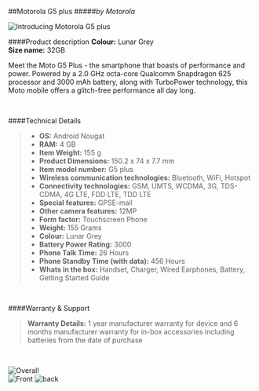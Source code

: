 ##Motorola G5 plus
#####_by Motorola_  

![Introducing Motorola G5 plus](
https://i.ytimg.com/vi/2Nvnvg_4MhQ/maxresdefault.jpg
)  

####Product description
**Colour:** Lunar Grey  
**Size name:** 32GB

Meet the Moto G5 Plus - the smartphone that boasts of performance and power. Powered by a 2.0 GHz octa-core Qualcomm Snapdragon 625 processor and 3000 mAh battery, along with TurboPower technology, this Moto mobile offers a glitch-free performance all day long.

<br/>

####Technical Details
>* **OS:** Android Nougat
>* **RAM:** 4 GB
>* **Item Weight:** 155 g
>* **Product Dimensions:** 150.2 x 74 x 7.7 mm
>* **Item model number:** G5 plus
>* **Wireless communication technologies:** Bluetooth, WiFi, Hotspot
>* **Connectivity technologies:** GSM, UMTS, WCDMA, 3G, TDS-CDMA, 4G LTE, FDD LTE, TDD LTE
>* **Special features:** GPSE-mail
>* **Other camera features:** 12MP
>* **Form factor:** Touchscreen Phone
>* **Weight:** 155 Grams
>* **Colour:** Lunar Grey
>* **Battery Power Rating:** 3000
>* **Phone Talk Time:** 26 Hours
>* **Phone Standby Time (with data):** 456 Hours
>* **Whats in the box:** Handset, Charger, Wired Earphones, Battery, Getting Started Guide

<br/>

####Warranty & Support
>**Warranty Details:** 1 year manufacturer warranty for device and 6 months manufacturer warranty for in-box accessories including batteries from the date of purchase

<br/>

![Overall](
https://rukminim1.flixcart.com/image/832/832/mobile/h/c/q/motorola-moto-g5-plus-xt-1686-original-imaes3c9z92xqxhw.jpeg?q=70
)  
![Front](
https://rukminim1.flixcart.com/image/832/832/mobile/5/b/f/motorola-moto-g5-plus-xt-1686-original-imaes3bzhs4thksp.jpeg?q=70
)
![back](
https://rukminim1.flixcart.com/image/832/832/mobile/h/c/q/motorola-moto-g5-plus-xt-1686-original-imaes3cfhefbf2pp.jpeg?q=70
)
